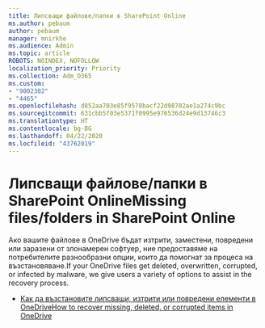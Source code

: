 ```yaml
---
title: Липсващи файлове/папки в SharePoint Online
ms.author: pebaum
author: pebaum
manager: mnirkhe
ms.audience: Admin
ms.topic: article
ROBOTS: NOINDEX, NOFOLLOW
localization_priority: Priority
ms.collection: Adm_O365
ms.custom:
- "9002302"
- "4465"
ms.openlocfilehash: d852aa703e85f9578bacf22d98702ae1a274c9bc
ms.sourcegitcommit: 631cbb5f03e5371f0995e976536d24e9d13746c3
ms.translationtype: HT
ms.contentlocale: bg-BG
ms.lasthandoff: 04/22/2020
ms.locfileid: "43762019"
---
```

# <a name="missing-filesfolders-in-sharepoint-online"></a><span data-ttu-id="f5b4c-102">Липсващи файлове/папки в SharePoint Online</span><span class="sxs-lookup"><span data-stu-id="f5b4c-102">Missing files/folders in SharePoint Online</span></span>

<span data-ttu-id="f5b4c-103">Ако вашите файлове в OneDrive бъдат изтрити, заместени, повредени или заразени от злонамерен софтуер, ние предоставяме на потребителите разнообразни опции, които да помогнат за процеса на възстановяване.</span><span class="sxs-lookup"><span data-stu-id="f5b4c-103">If your OneDrive files get deleted, overwritten, corrupted, or infected by malware, we give users a variety of options to assist in the recovery process.</span></span>

- [<span data-ttu-id="f5b4c-104">Как да възстановите липсващи, изтрити или повредени елементи в OneDrive</span><span class="sxs-lookup"><span data-stu-id="f5b4c-104">How to recover missing, deleted, or corrupted items in OneDrive</span></span>](https://go.microsoft.com/fwlink/?linkid=2125166)
